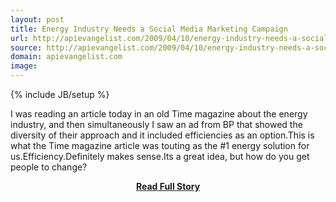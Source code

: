 ```yaml
---
layout: post
title: Energy Industry Needs a Social Media Marketing Campaign
url: http://apievangelist.com/2009/04/10/energy-industry-needs-a-social-media-marketing-campaign/
source: http://apievangelist.com/2009/04/10/energy-industry-needs-a-social-media-marketing-campaign/
domain: apievangelist.com
image: 
---
```

{% include JB/setup %}<p>I was reading an article today in an old Time magazine about the energy industry, and then simultaneously I saw an ad from BP that showed the diversity of their approach and it included efficiencies as an option.This is what the Time magazine article was touting as the #1 energy solution for us.Efficiency.Definitely makes sense.Its a great idea, but how do you get people to change?</p>
<center><p><a href="http://apievangelist.com/2009/04/10/energy-industry-needs-a-social-media-marketing-campaign/" style='padding:25px; font-sze:18px; font-weight: bold;'>Read Full Story</a></p></center>
